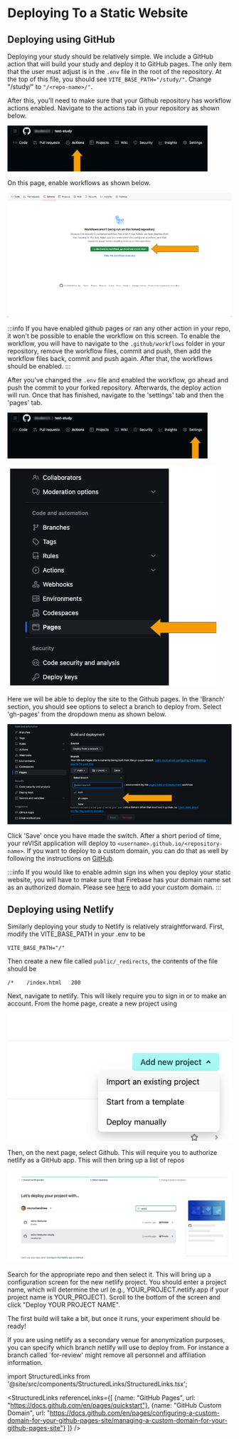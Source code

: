 # Deploying To a Static Website

## Deploying using GitHub

Deploying your study should be relatively simple. We include a GitHub action that will build your study and deploy it to GitHub pages. The only item that the user must adjust is in the `.env` file in the root of the repository. At the top of this file, you should see `VITE_BASE_PATH="/study/"`. Change "/study/" to `"/<repo-name>/"`.

After this, you'll need to make sure that your Github repository has workflow actions enabled. Navigate to the actions tab in your repository as shown below.

![Demo](./img/deploy_step1.jpg)

On this page, enable workflows as shown below.

![Demo](./img/deploy_step2.jpg)

:::info
If you have enabled github pages or ran any other action in your repo, it won't be possible to enable the workflow on this screen. To enable the workflow, you will have to navigate to the `.github/workflows` folder in your repository, remove the workflow files, commit and push, then add the workflow files back, commit and push again. After that, the workflows should be enabled.
:::

After you've changed the `.env` file and enabled the workflow, go ahead and push the commit to your forked repository. Afterwards, the deploy action will run. Once that has finished, navigate to the 'settings' tab and then the 'pages' tab.

![Demo](./img/deploy_step3.jpg)

![Demo](./img/deploy_step4.jpg)

Here we will be able to deploy the site to the Github pages. In the 'Branch' section, you should see options to select a branch to deploy from. Select 'gh-pages' from the dropdown menu as shown below.

![Demo](./img/deploy_step5.jpg)

Click 'Save' once you have made the switch. After a short period of time, your reVISit application will deploy to `<username>.github.io/<repository-name>`. If you want to deploy to a custom domain, you can do that as well by following the instructions on [GitHub](https://docs.github.com/en/pages/configuring-a-custom-domain-for-your-github-pages-site/managing-a-custom-domain-for-your-github-pages-site).

:::info
If you would like to enable admin sign ins when you deploy your static website, you will have to make sure that Firebase has your domain name set as an authorized domain. Please see [here](../firebase/enabling-authentication/#adding-authorized-domains) to add your custom domain.
:::

## Deploying using Netlify

Similarly deploying your study to Netlify is relatively straightforward. First, modify the VITE_BASE_PATH in your .env to be

```
VITE_BASE_PATH="/"
```

Then create a new file called `public/_redirects`, the contents of the file should be

```
/*    /index.html   200
```

Next, navigate to netlify. This will likely require you to sign in or to make an account. From the home page, create a new project using

![Demo](./img/netlify_steps/netlify_1.png)

Then, on the next page, select Github. This will require you to authorize netlify as a GitHub app. This will then bring up a list of repos

![Demo](./img/netlify_steps/netlify_2.png)

Search for the appropriate repo and then select it. This will bring up a configuration screen for the new netlify project. You should enter a project name, which will determine the url (e.g., YOUR_PROJECT.netlify.app if your project name is YOUR_PROJECT). Scroll to the bottom of the screen and click "Deploy YOUR PROJECT NAME".

The first build will take a bit, but once it runs, your experiment should be ready!

If you are using netlify as a secondary venue for anonymization purposes, you can specify which branch netlify will use to deploy from. For instance a branch called `for-review' might remove all personnel and affiliation information.

<!--   Importing Links -->
import StructuredLinks from '@site/src/components/StructuredLinks/StructuredLinks.tsx';

<StructuredLinks
referenceLinks={[
{name: "GitHub Pages", url: "https://docs.github.com/en/pages/quickstart"},
{name: "GitHub Custom Domain", url: "https://docs.github.com/en/pages/configuring-a-custom-domain-for-your-github-pages-site/managing-a-custom-domain-for-your-github-pages-site"}
]}
/>